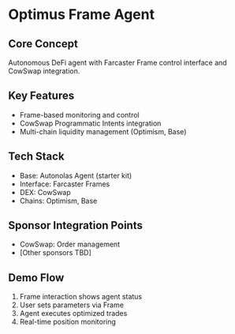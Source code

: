 # Optimus Frame Agent

## Core Concept
Autonomous DeFi agent with Farcaster Frame control interface and CowSwap integration.

## Key Features
- Frame-based monitoring and control
- CowSwap Programmatic Intents integration
- Multi-chain liquidity management (Optimism, Base)

## Tech Stack
- Base: Autonolas Agent (starter kit)
- Interface: Farcaster Frames
- DEX: CowSwap
- Chains: Optimism, Base

## Sponsor Integration Points
- CowSwap: Order management
- [Other sponsors TBD]

## Demo Flow
1. Frame interaction shows agent status
2. User sets parameters via Frame
3. Agent executes optimized trades
4. Real-time position monitoring
